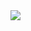 <img src="https://github-readme-stats-one-woad-55.vercel.app/api/top-langs/?username=JingxuanChen7&layout=compact"/>

<!--
**JingxuanChen7/JingxuanChen7** is a ✨ _special_ ✨ repository because its `README.md` (this file) appears on your GitHub profile.

Here are some ideas to get you started:

- 🔭 I’m currently working on ...
- 🌱 I’m currently learning ...
- 👯 I’m looking to collaborate on ...
- 🤔 I’m looking for help with ...
- 💬 Ask me about ...
- 📫 How to reach me: ...
- 😄 Pronouns: ...
- ⚡ Fun fact: ...
-->
